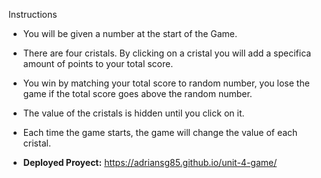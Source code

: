 Instructions

- You will be given a number at the start of the Game.

- There are four cristals. By clicking on a cristal you will add a specifica amount of points to your total score.

- You win by matching your total score to random number, you lose the game if the total score goes above the random number.

- The value of the cristals is hidden until you click on it.

- Each time the game starts, the game will change the value of each cristal.

- **Deployed Proyect:** https://adriansg85.github.io/unit-4-game/
